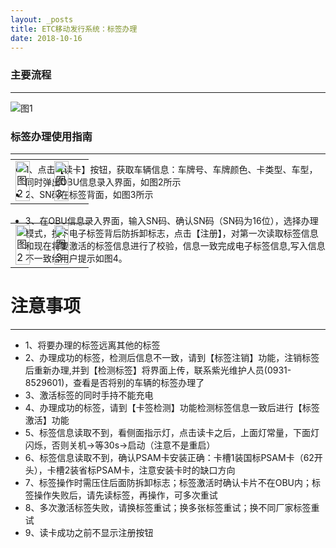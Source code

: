 ```yaml
---
layout: _posts
title: ETC移动发行系统：标签办理
date: 2018-10-16 
---
```

### 主要流程
- - - - - - - -

![图1](/pub-images/obuIssusflow.png)

### 标签办理使用指南
- - - - - - - - - - - - - - - - - - - - - - - - - - - - - - - - - - - - - - - -
* 1、点击【读卡】按钮，获取车辆信息：车牌号、车牌颜色、卡类型、车型，同时弹出OBU信息录入界面，如图2所示
* 2、SN码在标签背面，如图3所示
 <table style = "margin-top:-80px"> 
      <tr>
          <td><img src="/pub-images/obuissue.png" width="70%" alt="图2"/></td>
          <td><img src="/pub-images/SN.png"  width="70%" alt="图3" /></td>
      </tr>
  </table>

* 3、在OBU信息录入界面，输入SN码、确认SN码（SN码为16位），选择办理模式，按下电子标签背后防拆卸标志，点击【注册】，对第一次读取标签信息和现在将要激活的标签信息进行了校验，信息一致完成电子标签信息,写入信息不一致给用户提示如图4。
 <table style = "margin-top:-80px"> 
      <tr>
          <td><img src="/pub-images/obuisuuse1.png" width="70%" alt="图2"/></td>
          <td><img src="/pub-images/obuissue2.png"  width="70%" alt="图3" /></td>
      </tr>
  </table>
 
# 注意事项
- - - - - - - -
* 1、将要办理的标签远离其他的标签
* 2、办理成功的标签，检测后信息不一致，请到【标签注销】功能，注销标签后重新办理,并到【检测标签】将界面上传，联系紫光维护人员(0931-8529601)，查看是否将别的车辆的标签办理了
* 3、激活标签的同时手持不能充电
* 4、办理成功的标签，请到【卡签检测】功能检测标签信息一致后进行【标签激活】功能
* 5、标签信息读取不到，看侧面指示灯，点击读卡之后，上面灯常量，下面灯闪烁，否则关机->等30s->启动（注意不是重启）
* 6、标签信息读取不到，确认PSAM卡安装正确：卡槽1装国标PSAM卡（62开头），卡槽2装省标PSAM卡，注意安装卡时的缺口方向
* 7、标签操作时需压住后面防拆卸标志；标签激活时确认卡片不在OBU内；标签操作失败后，请先读标签，再操作，可多次重试
* 8、多次激活标签失败，请换标签重试；换多张标签重试；换不同厂家标签重试
* 9、读卡成功之前不显示注册按钮

